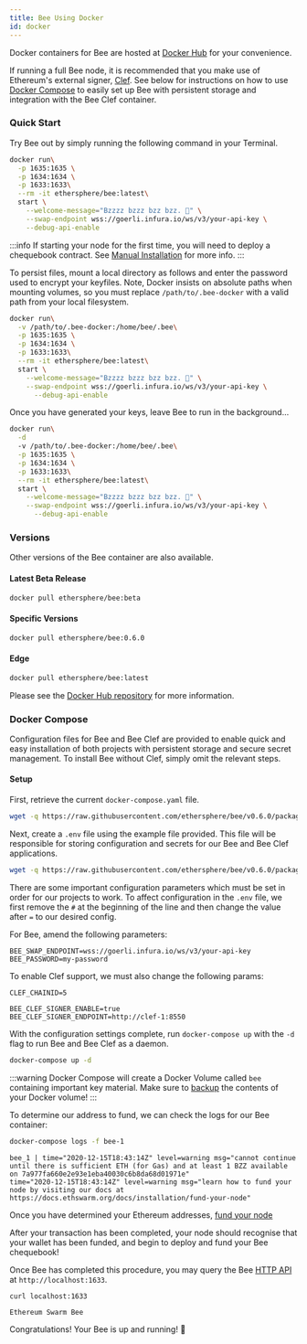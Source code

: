 ```yaml
---
title: Bee Using Docker
id: docker
---
```


Docker containers for Bee are hosted at [Docker Hub](https://hub.docker.com/r/ethersphere/bee) for your convenience. 

If running a full Bee node, it is recommended that you make use of Ethereum's external signer, [Clef](/docs/installation/bee-clef). See below for instructions on how to use [Docker Compose](/docs/installation/docker#docker-compose) to easily set up Bee with persistent storage and integration with the Bee Clef container.

### Quick Start

Try Bee out by simply running the following command in your Terminal. 

```bash
docker run\
  -p 1635:1635 \
  -p 1634:1634 \
  -p 1633:1633\
  --rm -it ethersphere/bee:latest\
  start \
    --welcome-message="Bzzzz bzzz bzz bzz. 🐝" \
    --swap-endpoint wss://goerli.infura.io/ws/v3/your-api-key \
    --debug-api-enable
```

:::info
If starting your node for the first time, you will need to deploy a chequebook contract. See [Manual Installation](/docs/installation/manual) for more info.
:::

To persist files, mount a local directory as follows and enter the password used to encrypt your keyfiles. Note, Docker insists on absolute paths when mounting volumes, so you must replace `/path/to/.bee-docker` with a valid path from your local filesystem.

```bash
docker run\
  -v /path/to/.bee-docker:/home/bee/.bee\
  -p 1635:1635 \
  -p 1634:1634 \
  -p 1633:1633\
  --rm -it ethersphere/bee:latest\
  start \
    --welcome-message="Bzzzz bzzz bzz bzz. 🐝" \
    --swap-endpoint wss://goerli.infura.io/ws/v3/your-api-key \
	  --debug-api-enable
```

Once you have generated your keys, leave Bee to run in the background...

```bash
docker run\
  -d 
  -v /path/to/.bee-docker:/home/bee/.bee\
  -p 1635:1635 \
  -p 1634:1634 \
  -p 1633:1633\
  --rm -it ethersphere/bee:latest\
  start \
    --welcome-message="Bzzzz bzzz bzz bzz. 🐝" \
    --swap-endpoint wss://goerli.infura.io/ws/v3/your-api-key \
	  --debug-api-enable
```

### Versions

Other versions of the Bee container are also available.

#### Latest Beta Release

```bash
docker pull ethersphere/bee:beta
```

#### Specific Versions

```bash
docker pull ethersphere/bee:0.6.0
```

#### Edge

```bash
docker pull ethersphere/bee:latest
```

Please see the [Docker Hub repository](https://hub.docker.com/r/ethersphere/bee) for more information.

### Docker Compose

Configuration files for Bee and Bee Clef are provided to enable quick and easy installation of both projects with persistent storage and secure secret management. To install Bee without Clef, simply omit the relevant steps.

#### Setup

First, retrieve the current `docker-compose.yaml` file.

```bash
wget -q https://raw.githubusercontent.com/ethersphere/bee/v0.6.0/packaging/docker/docker-compose.yml
```

Next, create a `.env` file using the example file provided. This file will be responsible for storing configuration and secrets for our Bee and Bee Clef applications.

```bash
wget -q https://raw.githubusercontent.com/ethersphere/bee/v0.6.0/packaging/docker/env -O .env
``` 

There are some important configuration parameters which must be set in order for our projects to work. To affect configuration in the `.env` file, we first remove the `#` at the beginning of the line and then change the value after `=` to our desired config.

For Bee, amend the following parameters:

```
BEE_SWAP_ENDPOINT=wss://goerli.infura.io/ws/v3/your-api-key
BEE_PASSWORD=my-password
```

To enable Clef support, we must also change the following params: 

```
CLEF_CHAINID=5
```

```
BEE_CLEF_SIGNER_ENABLE=true
BEE_CLEF_SIGNER_ENDPOINT=http://clef-1:8550
```

With the configuration settings complete, run `docker-compose up` with the `-d` flag to run Bee and Bee Clef as a daemon.

```bash
docker-compose up -d
```

:::warning
Docker Compose will create a Docker Volume called `bee` containing important key material. Make sure to [backup](/docs/maintenance/backups) the contents of your Docker volume!
:::

To determine our address to fund, we can check the logs for our Bee container:

```bash
docker-compose logs -f bee-1
```

```
bee_1 | time="2020-12-15T18:43:14Z" level=warning msg="cannot continue until there is sufficient ETH (for Gas) and at least 1 BZZ available on 7a977fa660e2e93e1eba40030c6b8da68d01971e"
time="2020-12-15T18:43:14Z" level=warning msg="learn how to fund your node by visiting our docs at https://docs.ethswarm.org/docs/installation/fund-your-node"
```


Once you have determined your Ethereum addresses, [fund your node](/docs/installation/fund-your-node)

After your transaction has been completed, your node should recognise that your wallet has been funded, and begin to deploy and fund your Bee chequebook!

Once Bee has completed this procedure, you may query the Bee [HTTP API](/docs/api-reference/api-reference) at `http://localhost:1633`.

```bash
curl localhost:1633
```

```
Ethereum Swarm Bee
```

Congratulations! Your Bee is up and running! 🐝
